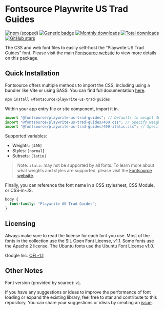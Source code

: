 # Fontsource Playwrite US Trad Guides

[![npm (scoped)](https://img.shields.io/npm/v/@fontsource/playwrite-us-trad-guides?color=brightgreen)](https://www.npmjs.com/package/@fontsource/playwrite-us-trad-guides) [![Generic badge](https://img.shields.io/badge/fontsource-passing-brightgreen)](https://github.com/fontsource/fontsource) [![Monthly downloads](https://badgen.net/npm/dm/@fontsource/playwrite-us-trad-guides)](https://github.com/fontsource/fontsource) [![Total downloads](https://badgen.net/npm/dt/@fontsource/playwrite-us-trad-guides)](https://github.com/fontsource/fontsource) [![GitHub stars](https://img.shields.io/github/stars/fontsource/fontsource.svg?style=social&label=Star)](https://github.com/fontsource/fontsource/stargazers)

The CSS and web font files to easily self-host the “Playwrite US Trad Guides” font. Please visit the main [Fontsource website](https://fontsource.org/fonts/playwrite-us-trad-guides) to view more details on this package.

## Quick Installation

Fontsource offers multiple methods to import the CSS, including using a bundler like Vite or using SASS. You can find full documentation [here](https://fontsource.org/docs/getting-started/introduction).

```javascript
npm install @fontsource/playwrite-us-trad-guides
```

Within your app entry file or site component, import it in.

```javascript
import "@fontsource/playwrite-us-trad-guides"; // Defaults to weight 400
import "@fontsource/playwrite-us-trad-guides/400.css"; // Specify weight
import "@fontsource/playwrite-us-trad-guides/400-italic.css"; // Specify weight and style
```

Supported variables:
- Weights: `[400]`
- Styles: `[normal]`
- Subsets: `[latin]`

> Note: `italic` may not be supported by all fonts. To learn more about what weights and styles are supported, please visit the [Fontsource website](https://fontsource.org/fonts/playwrite-us-trad-guides).

Finally, you can reference the font name in a CSS stylesheet, CSS Module, or CSS-in-JS.

```css
body {
  font-family: "Playwrite US Trad Guides";
}
```

## Licensing
Always make sure to read the license for each font you use. Most of the fonts in the collection use the SIL Open Font License, v1.1. Some fonts use the Apache 2 license. The Ubuntu fonts use the Ubuntu Font License v1.0.

Google Inc.
[OFL-1.1](http://scripts.sil.org/OFL)

## Other Notes
Font version (provided by source): `v1`.

If you have any suggestions or ideas to improve the performance of font loading or expand the existing library, feel free to star and contribute to this repository. You can share your suggestions or ideas by creating an [issue](https://github.com/fontsource/fontsource/issues).